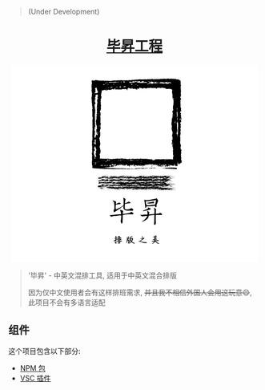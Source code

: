 > (Under Development)




<h1 align="center">
  <a href="https://github.com/szhielelp/NextJS-BlogTemplate-ProjectTitan">
    毕昇工程
  </a>
</h1>


<div align=center><img src="./assets/logo.png"/></div>


> '毕昇' - 中英文混排工具, 适用于中英文混合排版
> 
> 因为仅中文使用者会有这样排班需求, ~~并且我不相信外国人会用这玩意😄~~, 此项目不会有多语言适配

## 组件

这个项目包含以下部分:

- [NPM 包](/core/README.md)
- [VSC 插件](/vscode-extension/README.md)
